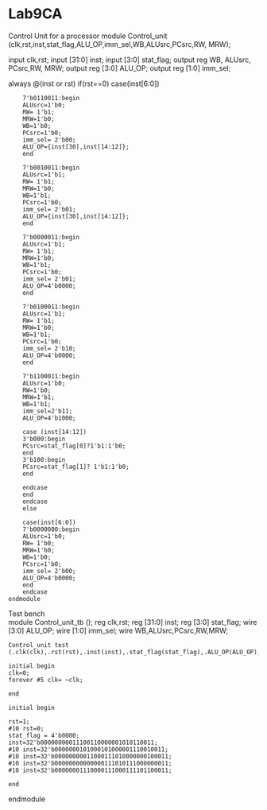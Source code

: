 # Lab9CA
Control Unit for a processor
module Control_unit (clk,rst,inst,stat_flag,ALU_OP,imm_sel,WB,ALUsrc,PCsrc,RW, MRW);

input clk,rst;
input [31:0] inst;
input [3:0] stat_flag;
output reg WB, ALUsrc, PCsrc,RW, MRW;
output reg [3:0] ALU_OP;
output reg [1:0] imm_sel;
	
always @(inst or rst)
	if(rst==0)
	case(inst[6:0])
	
		7'b0110011:begin 
		ALUsrc=1'b0;
		RW= 1'b1;
		MRW=1'b0;
		WB=1'b0;
		PCsrc=1'b0;
		imm_sel= 2'b00;
		ALU_OP={inst[30],inst[14:12]};
		end 
		
		7'b0010011:begin  
		ALUsrc=1'b1;
		RW= 1'b1;
		MRW=1'b0;
		WB=1'b1;
		PCsrc=1'b0;
		imm_sel= 2'b01;
		ALU_OP={inst[30],inst[14:12]};
		end 
		
		7'b0000011:begin 
		ALUsrc=1'b1;
		RW= 1'b1;
		MRW=1'b0;
		WB=1'b1;
		PCsrc=1'b0;
		imm_sel= 2'b01;
		ALU_OP=4'b0000;
		end 
		
		7'b0100011:begin 
		ALUsrc=1'b1;
		RW= 1'b1;
		MRW=1'b0;
		WB=1'b1;
		PCsrc=1'b0;
		imm_sel= 2'b10;
		ALU_OP=4'b0000;
		end 
		
		7'b1100011:begin 
		ALUsrc=1'b0;
		RW=1'b0;
		MRW=1'b1;
		WB=1'b1;
		imm_sel=2'b11;
		ALU_OP=4'b1000;
		
		case (inst[14:12])
		3'b000:begin
		PCsrc=stat_flag[0]?1'b1:1'b0;
		end
		3'b100:begin 
		PCsrc=stat_flag[1]? 1'b1:1'b0;
		end 
		
		endcase
		end
		endcase
		else
		
		case(inst[6:0])
		7'b0000000:begin
		ALUsrc=1'b0;
		RW= 1'b0;
		MRW=1'b0;
		WB=1'b0;
		PCsrc=1'b0;
		imm_sel= 2'b00;
		ALU_OP=4'b0000;
		end
		endcase 
	endmodule 
  
  
  Test bench\
  module Control_unit_tb ();
	reg clk,rst;
	reg [31:0] inst;
	reg [3:0] stat_flag;
	wire [3:0] ALU_OP;
	wire [1:0] imm_sel;
	wire WB,ALUsrc,PCsrc,RW,MRW;
	
	Control_unit test (.clk(clk),.rst(rst),.inst(inst),.stat_flag(stat_flag),.ALU_OP(ALU_OP),.imm_sel(imm_sel),.WB(WB),.ALUsrc(ALUsrc),.PCsrc(PCsrc),.RW(RW),.MRW(MRW));
	
	initial begin 
	clk=0;
	forever #5 clk= ~clk;
	
	end 
	
	initial begin 
	
	rst=1;
	#10 rst=0;
	stat_flag = 4'b0000;
	inst=32'b00000000011100110000001010110011;
	#10 inst=32'b0000000101000101000001110010011;
	#10 inst=32'b00000000011000111010000000100011;
	#10 inst=32'b00000000000000111010111000000011;
	#10 inst=32'b00000001110000111000111101100011;
	
	end 
endmodule 
